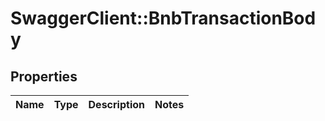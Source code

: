# SwaggerClient::BnbTransactionBody

## Properties
Name | Type | Description | Notes
------------ | ------------- | ------------- | -------------

